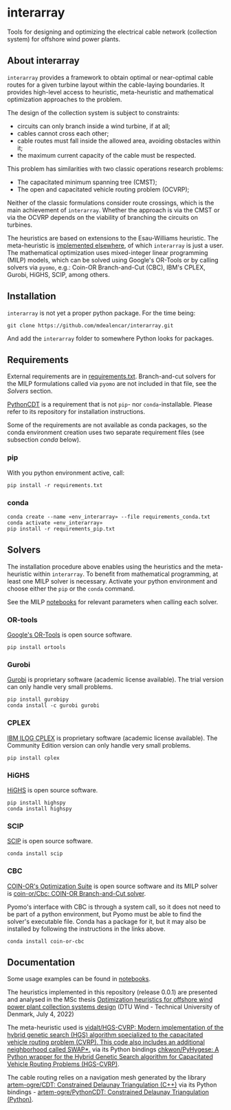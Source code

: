 interarray
==========

Tools for designing and optimizing the electrical cable network (collection system) for offshore wind power plants.

About interarray
----------------

``interarray`` provides a framework to obtain optimal or near-optimal cable routes for a given turbine layout within the cable-laying boundaries. It provides high-level access to heuristic, meta-heuristic and mathematical optimization approaches to the problem.

The design of the collection system is subject to constraints:
- circuits can only branch inside a wind turbine, if at all;
- cables cannot cross each other;
- cable routes must fall inside the allowed area, avoiding obstacles within it;
- the maximum current capacity of the cable must be respected.

This problem has similarities with two classic operations research problems:
- The capacitated minimum spanning tree (CMST);
- The open and capacitated vehicle routing problem (OCVRP);

Neither of the classic formulations consider route crossings, which is the main achievement of ``interarray``. Whether the approach is via the CMST or via the OCVRP depends on the viability of branching the circuits on turbines.

The heuristics are based on extensions to the Esau-Williams heuristic. The meta-heuristic is [implemented elsewhere](https://github.com/vidalt/HGS-CVRP), of which `interarray` is just a user. The mathematical optimization uses mixed-integer linear programming (MILP) models, which can be solved using Google's OR-Tools or by calling solvers via ``pyomo``, e.g.: Coin-OR Branch-and-Cut (CBC), IBM's CPLEX, Gurobi, HiGHS, SCIP, among others.

Installation
------------

``interarray`` is not yet a proper python package. For the time being:

```
git clone https://github.com/mdealencar/interarray.git
```

And add the `interarray` folder to somewhere Python looks for packages.


Requirements
------------

External requirements are in [requirements.txt](requirements.txt). Branch-and-cut solvers for the MILP formulations called via ``pyomo`` are not included in that file, see the *Solvers* section.

[PythonCDT](https://github.com/artem-ogre/PythonCDT) is a requirement that is not `pip`- nor `conda`-installable. Please refer to its repository for installation instructions.

Some of the requirements are not available as conda packages, so the conda environment creation uses two separate requirement files (see subsection *conda* below).

### pip

With you python environment active, call:

```
pip install -r requirements.txt
```

### conda

```
conda create --name «env_interarray» --file requirements_conda.txt
conda activate «env_interarray»
pip install -r requirements_pip.txt
```


Solvers
-------

The installation procedure above enables using the heuristics and the meta-heuristic within ``interarray``. To benefit from mathematical programming, at least one MILP solver is necessary. Activate your python environment and choose either the `pip` or the `conda` command.

See the MILP [notebooks](notebooks) for relevant parameters when calling each solver.

### OR-tools

[Google's OR-Tools](https://developers.google.com/optimization) is open source software.

```
pip install ortools
```

### Gurobi

[Gurobi](https://www.gurobi.com/academia/academic-program-and-licenses/) is proprietary software (academic license available). The trial version can only handle very small problems.

```
pip install gurobipy
conda install -c gurobi gurobi
```

### CPLEX

[IBM ILOG CPLEX](https://www.ibm.com/products/ilog-cplex-optimization-studio) is proprietary software (academic license available). The Community Edition version can only handle very small problems.

```
pip install cplex
```

### HiGHS

[HiGHS](https://highs.dev/) is open source software.

```
pip install highspy
conda install highspy
```

### SCIP

[SCIP](https://www.scipopt.org/) is open source software.

```
conda install scip
```

### CBC

[COIN-OR's Optimization Suite](https://coin-or.github.io/user_introduction.html) is open source software and its MILP solver is [coin-or/Cbc: COIN-OR Branch-and-Cut solver](https://github.com/coin-or/Cbc).

Pyomo's interface with CBC is through a system call, so it does not need to be part of a python environment, but Pyomo must be able to find the solver's executable file. Conda has a package for it, but it may also be installed by following the instructions in the links above.

```
conda install coin-or-cbc
```


Documentation
-------------

Some usage examples can be found in [notebooks](notebooks).

The heuristics implemented in this repository (release 0.0.1) are presented and analysed in the MSc thesis [Optimization heuristics for offshore wind power plant collection systems design](https://fulltext-gateway.cvt.dk/oafilestore?oid=62dddf809a5e7116caf943f3&targetid=62dddf80a41ba354e4ed35bc) (DTU Wind - Technical University of Denmark, July 4, 2022)

The meta-heuristic used is [vidalt/HGS-CVRP: Modern implementation of the hybrid genetic search (HGS) algorithm specialized to the capacitated vehicle routing problem (CVRP). This code also includes an additional neighborhood called SWAP\*.](https://github.com/vidalt/HGS-CVRP) via its Python bindings [chkwon/PyHygese: A Python wrapper for the Hybrid Genetic Search algorithm for Capacitated Vehicle Routing Problems (HGS-CVRP)](https://github.com/chkwon/PyHygese).

The cable routing relies on a navigation mesh generated by the library [artem-ogre/CDT: Constrained Delaunay Triangulation (C++)](https://github.com/artem-ogre/CDT) via its Python bindings - [artem-ogre/PythonCDT: Constrained Delaunay Triangulation (Python)](https://github.com/artem-ogre/PythonCDT).
